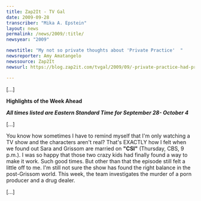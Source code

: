 ```yaml
---
title: Zap2It - TV Gal
date: 2009-09-28
transcriber: "Mika A. Epstein"
layout: news
permalink: /news/2009/:title/
newsyear: "2009"

newstitle: "My not so private thoughts about 'Private Practice'  "
newsreporter: Amy Amatangelo
newssource: Zap2It
newsurl: https://blog.zap2it.com/tvgal/2009/09/-private-practice-had-probably.html

---
```


[...]

**Highlights of the Week Ahead**

***All times listed are Eastern Standard Time for September 28- October 4***

[...]

You know how sometimes I have to remind myself that I'm only watching a TV show and the characters aren't real? That's EXACTLY how I felt when we found out Sara and Grissom are married on **"CSI"** (Thursday, CBS, 9 p.m.). I was so happy that those two crazy kids had finally found a way to make it work. Such good times. But other than that the episode still felt a little off to me. I'm still not sure the show has found the right balance in the post-Grissom world. This week, the team investigates the murder of a porn producer and a drug dealer.

[...]
